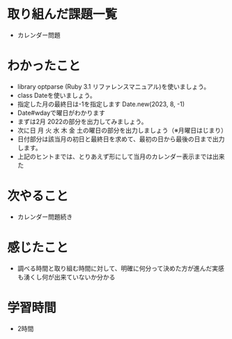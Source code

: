 # 取り組んだ課題一覧
- カレンダー問題

# わかったこと
- library optparse (Ruby 3.1 リファレンスマニュアル)を使いましょう。
- class Dateを使いましょう。
- 指定した月の最終日は-1を指定します  Date.new(2023, 8, -1)
- Date#wdayで曜日がわかります
- まずは2月 2022の部分を出力してみましょう。
- 次に日 月 火 水 木 金 土の曜日の部分を出力しましょう（※月曜日はじまり）
- 日付部分は該当月の初日と最終日を求めて、最初の日から最後の日まで出力します。
- 上記のヒントまでは、とりあえず形にして当月のカレンダー表示までは出来た

# 次やること
- カレンダー問題続き

# 感じたこと
- 調べる時間と取り組む時間に対して、明確に何分って決めた方が進んだ実感も湧くし何が出来ていないか分かる

# 学習時間
- 2時間
